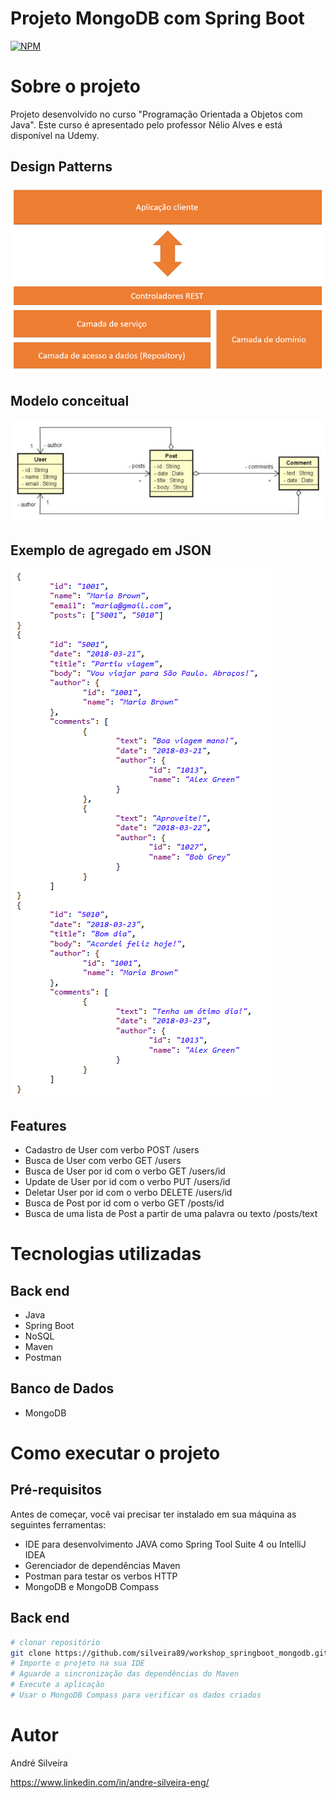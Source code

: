 # Projeto MongoDB com Spring Boot 
[![NPM](https://img.shields.io/npm/l/react)](https://github.com/silveira89/workshop_springboot_mongodb/blob/main/LICENSE) 

# Sobre o projeto

Projeto desenvolvido no curso "Programação Orientada a Objetos com Java". Este curso é apresentado pelo professor Nélio Alves e está disponível na Udemy.

## Design Patterns
![Padrão de projeto](https://github.com/silveira89/workshop_springboot_mongodb/blob/main/assets/Padrao-camadas.png)

## Modelo conceitual
![Modelo Conceitual](https://github.com/silveira89/workshop_springboot_mongodb/blob/main/assets/UML.png)

## Exemplo de agregado em JSON
![Exemplo de agregado](https://github.com/silveira89/workshop_springboot_mongodb/blob/main/assets/Agregado_JSON.png)

## Features
- Cadastro de User com verbo POST /users
- Busca de User com verbo GET /users
- Busca de User por id com o verbo GET /users/id
- Update de User por id com o verbo PUT /users/id
- Deletar User por id com o verbo DELETE /users/id
- Busca de Post por id com o verbo GET /posts/id
- Busca de uma lista de Post a partir de uma palavra ou texto /posts/text

# Tecnologias utilizadas
## Back end
- Java
- Spring Boot
- NoSQL
- Maven
- Postman

## Banco de Dados 
- MongoDB

# Como executar o projeto

## Pré-requisitos
Antes de começar, você vai precisar ter instalado em sua máquina as seguintes ferramentas:

- IDE para desenvolvimento JAVA como Spring Tool Suite 4 ou IntelliJ IDEA
- Gerenciador de dependências Maven
- Postman para testar os verbos HTTP
- MongoDB e MongoDB Compass

## Back end

```bash
# clonar repositório
git clone https://github.com/silveira89/workshop_springboot_mongodb.git
# Importe o projeto na sua IDE
# Aguarde a sincronização das dependências do Maven
# Execute a aplicação
# Usar o MongoDB Compass para verificar os dados criados

```

# Autor

André Silveira

https://www.linkedin.com/in/andre-silveira-eng/
